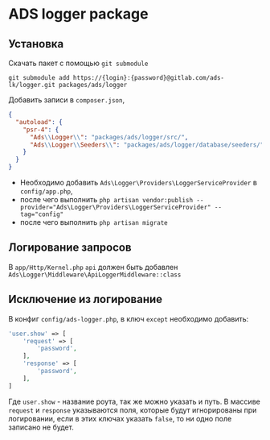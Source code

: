 # ADS logger package

## Установка

Скачать пакет с помощью `git submodule`
```shell
git submodule add https://{login}:{password}@gitlab.com/ads-lk/logger.git packages/ads/logger
```

Добавить записи в `composer.json`,
```json
{
  "autoload": {
    "psr-4": {
      "Ads\\Logger\\": "packages/ads/logger/src/",
      "Ads\\Logger\\Seeders\\": "packages/ads/logger/database/seeders/"
    }
  }
}
```

* Необходимо добавить `Ads\Logger\Providers\LoggerServiceProvider` в `config/app.php`,
* после чего выполнить `php artisan vendor:publish --provider="Ads\Logger\Providers\LoggerServiceProvider" --tag="config"`
* после чего выполнить `php artisan migrate`

## Логирование запросов
В `app/Http/Kernel.php` `api` должен быть добавлен `Ads\Logger\Middleware\ApiLoggerMiddleware::class` 

## Исключение из логирование

В конфиг `config/ads-logger.php`, в ключ `except` необходимо добавить:

```php
'user.show' => [
    'request' => [
        'password',
    ],
    'response' => [
        'password',
    ],
]
```

Где `user.show` - название роута, так же можно указать и путь. В массиве `request` и `response` указываются поля, которые
будут игнорированы при логировании, если в этих ключах указать `false`, то ни одно поле записано не будет.
